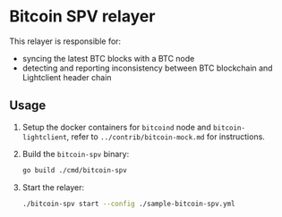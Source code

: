 # Bitcoin SPV relayer

This relayer is responsible for:

- syncing the latest BTC blocks with a BTC node
- detecting and reporting inconsistency between BTC blockchain and Lightclient header chain

## Usage

1. Setup the docker containers for `bitcoind` node and `bitcoin-lightclient`, refer to `../contrib/bitcoin-mock.md` for instructions.

2. Build the `bitcoin-spv` binary:

    ```bash
    go build ./cmd/bitcoin-spv
    ```

3. Start the relayer:

    ```bash
    ./bitcoin-spv start --config ./sample-bitcoin-spv.yml
    ```
